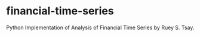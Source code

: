 # financial-time-series
Python Implementation of Analysis of Financial Time Series by Ruey S. Tsay.
